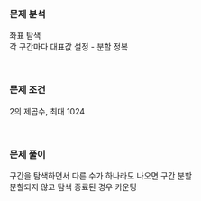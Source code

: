 ### 문제 분석
좌표 탐색  
각 구간마다 대표값 설정 - 분할 정복  

<br>

### 문제 조건
2의 제곱수, 최대 1024  

<br>

### 문제 풀이
구간을 탐색하면서 다른 수가 하나라도 나오면 구간 분할  
분할되지 않고 탐색 종료된 경우 카운팅  
